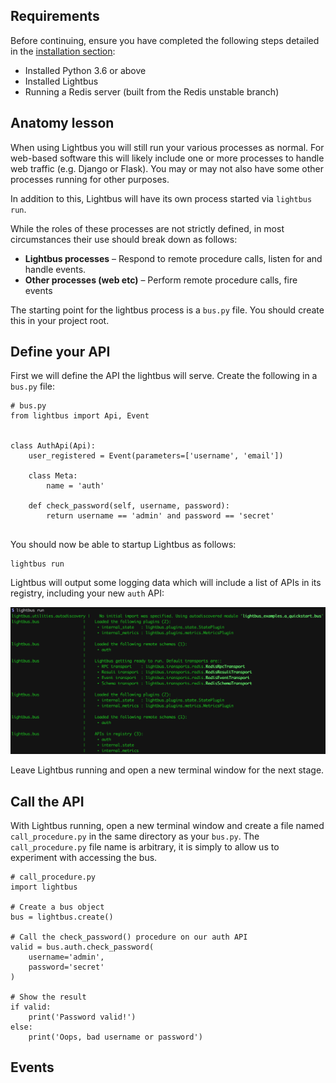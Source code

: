 ## Requirements

Before continuing, ensure you have completed the following steps detailed in 
the [installation section](installation.md):

* Installed Python 3.6 or above
* Installed Lightbus
* Running a Redis server (built from the Redis unstable branch)

## Anatomy lesson

When using Lightbus you will still run your various processes
as normal. For web-based software this will likely include one or more
processes to handle web traffic (e.g. Django or Flask).
You may or may not also have some other processes running for other purposes.  

In addition to this, Lightbus will have its own process started via 
`lightbus run`.

While the roles of these processes are not strictly defined, in most
circumstances their use should break down as follows:

* **Lightbus processes** – Respond to remote procedure calls, listen for 
  and handle events.
* **Other processes (web etc)** – Perform remote procedure calls, fire events

The starting point for the lightbus process is a `bus.py` file. You 
should create this in your project root.

## Define your API

First we will define the API the lightbus will serve. 
Create the following in a `bus.py` file:

```python3
# bus.py
from lightbus import Api, Event


class AuthApi(Api):
    user_registered = Event(parameters=['username', 'email'])

    class Meta:
        name = 'auth'

    def check_password(self, username, password):
        return username == 'admin' and password == 'secret'
    
```

You should now be able to startup Lightbus as follows:

```
lightbus run
```

Lightbus will output some logging data which will include a list of 
APIs in its registry, including your new `auth` API:

![alt text][lightbus-run]

Leave Lightbus running and open a new terminal window for the next stage. 

## Call the API

With Lightbus running, open a new terminal window and create a file named 
`call_procedure.py` in the same directory as your `bus.py`. The 
`call_procedure.py` file name is arbitrary, it is simply to allow us to 
experiment with accessing the bus.

```python3
# call_procedure.py
import lightbus

# Create a bus object
bus = lightbus.create()

# Call the check_password() procedure on our auth API
valid = bus.auth.check_password(
    username='admin',
    password='secret'
)

# Show the result
if valid:
    print('Password valid!')
else:
    print('Oops, bad username or password')
```

## Events



[lightbus-run]: static/images/quickstart-lightbus-run.png
